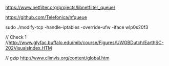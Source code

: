 

https://www.netfilter.org/projects/libnetfilter_queue/


https://github.com/Telefonica/nfqueue

sudo ./modify-tcp -handle-iptables -override-ufw -iface wlp0s20f3


// Check 1
//http://www.glyfac.buffalo.edu/mib/course/Figures/UWGBDutch/EarthSC-202VisualsIndex.HTM



// gzip http://www.climvis.org/content/global.htm
